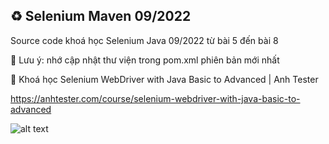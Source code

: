 ## ♻️ Selenium Maven 09/2022
Source code khoá học Selenium Java 09/2022 từ bài 5 đến bài 8

🔆 Lưu ý: nhớ cập nhật thư viện trong pom.xml phiên bản mới nhất

🔅 Khoá học Selenium WebDriver with Java Basic to Advanced | Anh Tester

https://anhtester.com/course/selenium-webdriver-with-java-basic-to-advanced

![alt text](https://anhtester.com/uploads/logo/logo_anh_tester_github_v3.jpg)
